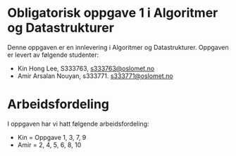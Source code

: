 # Obligatorisk oppgave 1 i Algoritmer og Datastrukturer

Denne oppgaven er en innlevering i Algoritmer og Datastrukturer. 
Oppgaven er levert av følgende studenter:
* Kin Hong Lee, S333763, s333763@oslomet.no
* Amir Arsalan Nouyan, s333771. s333771@oslomet.no

# Arbeidsfordeling

I oppgaven har vi hatt følgende arbeidsfordeling:
* Kin = Oppgave 1, 3, 7, 9
* Amir = 2, 4, 5, 6, 8, 10


